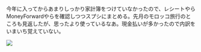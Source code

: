 今年に入ってからあまりしっかり家計簿をつけていなかったので、レシートやらMoneyForwardやらを確認しつつスプシにまとめる。先月のモロッコ旅行のところも見返したが、思ったより使っているなあ。現金払いが多かったので内訳をいまいち覚えていない。

![](https://photos.apkas.net/medium/202404/20240405-225230.webp)
